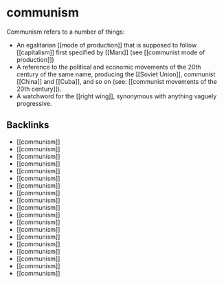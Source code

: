 # communism

Communism refers to a number of things:

-   An egalitarian [[mode of production]] that is supposed to follow [[capitalism]] first specified by [[Marx]] (see [[communist mode of production]])
-   A reference to the political and economic movements of the 20th century of the same name, producing the [[Soviet Union]], communist [[China]] and [[Cuba]], and so on (see: [[communist movements of the 20th century]]).
-   A watchword for the [[right wing]], synonymous with anything vaguely progressive.


<a id="org0b2eb9b"></a>

## Backlinks

-   [[communism]]
-   [[communism]]
-   [[communism]]
-   [[communism]]
-   [[communism]]
-   [[communism]]
-   [[communism]]
-   [[communism]]
-   [[communism]]
-   [[communism]]
-   [[communism]]
-   [[communism]]
-   [[communism]]
-   [[communism]]
-   [[communism]]
-   [[communism]]
-   [[communism]]
-   [[communism]]
-   [[communism]]
